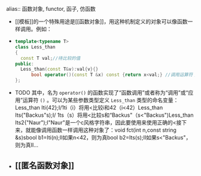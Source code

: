 alias:: 函数对象, functor, 函子, 仿函数

- [[模板]]的一个特殊用途是[[函数对象]]，用这种机制定义的对象可以像函数一样调用。例如：
- ``` cpp
  template<typename T> 
  class Less_than
  {
  	const T val;//待比较的值
  public: 
  	Less_than(const T&v):val{v}{}
    	bool operator()(const T &x) const {return x<val;} //调用运算符；
  };
  ```
- TODO 其中，名为 `operator()` 的函数实现了“函数调用”或者称为“调用”或“应用”运算符 `()` 。可以为某些参数类型定义 `Less_than` 类型的命名变量：Less_than Iti{42};I/1ti（i）将用<比较i和42（i<42）Less_than Its{"Backus"s);I/ 1ts（s）将用<比较s和“Backus"（s<"Backus")Less_than<string> Its2{"Naur");I"Naur"是一个c风格字符串，因此要使用<string>来使用正确的<接下来，就能像调用函数一样调用这种对象了：void fct(int n,const string &s)sbool b1=Iti(n);II如果n<42，则为真bool b2=Its(s);II如果s<"Backus"，则为真II...
- ## [[匿名函数对象]]